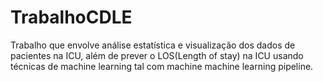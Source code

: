 # TrabalhoCDLE

Trabalho que envolve análise estatística e visualização dos dados de pacientes na ICU, além de prever o LOS(Length of stay) na ICU usando técnicas de machine learning tal com machine machine learning pipeline.
